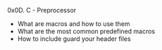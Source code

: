 0x0D. C - Preprocessor

* What are macros and how to use them
* What are the most common predefined macros
* How to include guard your header files